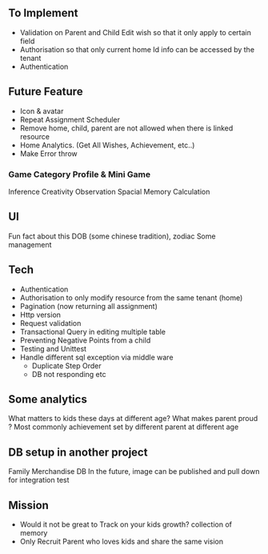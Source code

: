 ## To Implement
- Validation on Parent and Child Edit wish so that it only apply to certain field
- Authorisation so that only current home Id info can be accessed by the tenant 
- Authentication

## Future Feature
- Icon & avatar
- Repeat Assignment Scheduler
- Remove home, child, parent are not allowed when there is linked resource
- Home Analytics. (Get All Wishes, Achievement, etc..)
- Make Error throw

### Game Category Profile & Mini Game

Inference
Creativity
Observation
Spacial
Memory
Calculation

## UI

Fun fact about this DOB (some chinese tradition), zodiac
Some management

## Tech

- Authentication
- Authorisation to only modify resource from the same tenant (home)
- Pagination (now returning all assignment)
- Http version 
- Request validation
- Transactional Query in editing multiple table
- Preventing Negative Points from a child
- Testing and Unittest
- Handle different sql exception via middle ware 
  - Duplicate Step Order
  - DB not responding etc
## Some analytics

What matters to kids these days at different age?
What makes parent proud ? Most commonly achievement set by different parent at different age

## DB setup in another project

Family Merchandise DB
In the future, image can be published and pull down for integration test

## Mission

- Would it not be great to Track on your kids growth? collection of memory
- Only Recruit Parent who loves kids and share the same vision